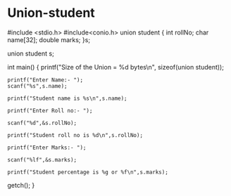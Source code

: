 # Union-student
#include <stdio.h>
#include<conio.h>
union student
{
  int rollNo;
  char name[32];
  double marks;
}s;

union student s;

int main()
{
    printf("Size of the Union = %d bytes\n", sizeof(union student));
    
    printf("Enter Name:- ");
    scanf("%s",s.name);

    printf("Student name is %s\n",s.name);
    
    printf("Enter Roll no:- ");

    scanf("%d",&s.rollNo);

    printf("Student roll no is %d\n",s.rollNo);
    
    printf("Enter Marks:- ");

    scanf("%lf",&s.marks);

    printf("Student percentage is %g or %f\n",s.marks);
getch();
}
